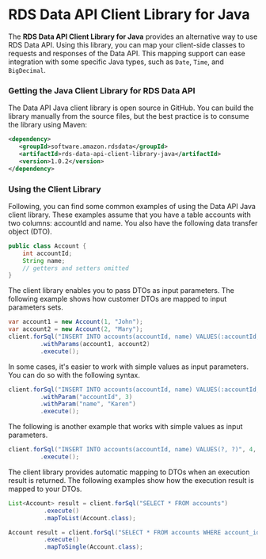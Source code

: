 # RDS Data API Client Library for Java

The **RDS Data API Client Library for Java** provides an alternative way 
to use RDS Data API. Using this library, you can map your client-side 
classes to requests and responses of the Data API. This mapping support 
can ease integration with some specific Java types, such as `Date`, `Time`, 
and `BigDecimal`.

### Getting the Java Client Library for RDS Data API
The Data API Java client library is open source in GitHub. You can build 
the library manually from the source files, but the best practice is to 
consume the library using Maven: 

```xml
<dependency>
   <groupId>software.amazon.rdsdata</groupId>
   <artifactId>rds-data-api-client-library-java</artifactId>
   <version>1.0.2</version>
</dependency>
```

### Using the Client Library
Following, you can find some common examples of using the Data API Java client library. These examples assume that you have a table accounts with two columns: accountId and name. You also have the following data transfer object (DTO).

```java
public class Account {
    int accountId;
    String name;
    // getters and setters omitted
}  
```                               
                
The client library enables you to pass DTOs as input parameters. The following example shows how customer DTOs are mapped to input parameters sets.

```java
var account1 = new Account(1, "John");
var account2 = new Account(2, "Mary");
client.forSql("INSERT INTO accounts(accountId, name) VALUES(:accountId, :name)")
         .withParams(account1, account2)
         .execute();   
```             
                
In some cases, it's easier to work with simple values as input parameters. You can do so with the following syntax.

```java
client.forSql("INSERT INTO accounts(accountId, name) VALUES(:accountId, :name)")
         .withParam("accountId", 3)
         .withParam("name", "Karen")
         .execute();  
```            
                
The following is another example that works with simple values as input parameters.

```java
client.forSql("INSERT INTO accounts(accountId, name) VALUES(?, ?)", 4, "Peter")
         .execute();    
```        
                
The client library provides automatic mapping to DTOs when an execution result is returned. The following examples show how the execution result is mapped to your DTOs.

```java
List<Account> result = client.forSql("SELECT * FROM accounts")
          .execute()
          .mapToList(Account.class);
```

```java
Account result = client.forSql("SELECT * FROM accounts WHERE account_id = 1")
          .execute()
          .mapToSingle(Account.class);          
```                